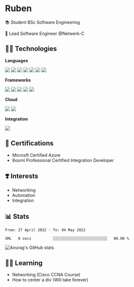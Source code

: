 # Ruben 

📚 Student BSc Software Engineering

💼 Lead Software Engineer @Netwerk-C






## 👨‍💻 Technologies

**Languages**

![](https://img.shields.io/badge/C%23-239120?style=for-the-badge&logo=c-sharp&logoColor=white)
![](https://img.shields.io/badge/JavaScript-F7DF1E?style=for-the-badge&logo=javascript&logoColor=black)
![](https://img.shields.io/badge/Java-ED8B00?style=for-the-badge&logo=java&logoColor=white)
![](https://img.shields.io/badge/Dart-0175C2?style=for-the-badge&logo=dart&logoColor=white)
![](https://img.shields.io/badge/HTML5-E34F26?style=for-the-badge&logo=html5&logoColor=white)
![](https://img.shields.io/badge/CSS3-1572B6?style=for-the-badge&logo=css3&logoColor=white)
![](https://img.shields.io/badge/-Powershell-5391FE?logo=powershell&logoColor=white&&style=for-the-badge)

**Frameworks**

![](https://img.shields.io/badge/.NET-5C2D91?style=for-the-badge&logo=.net&logoColor=white)
![](https://img.shields.io/badge/ASP.NET-800080?style=for-the-badge&logo=.net&logoColor=white)
![](https://img.shields.io/badge/Vue.js-35495E?style=for-the-badge&logo=vue.js&logoColor=4FC08D)
![](https://img.shields.io/badge/Flutter-02569B?style=for-the-badge&logo=flutter&logoColor=white)
![](https://img.shields.io/badge/Spring-6DB33F?style=for-the-badge&logo=spring&logoColor=white)

**Cloud**

![](https://img.shields.io/badge/Microsoft_Azure-0089D6?style=for-the-badge&logo=microsoft-azure&logoColor=white)
![](https://img.shields.io/badge/Docker-2496ED?style=for-the-badge&logo=Docker&logoColor=white)

**Integration**

![](https://img.shields.io/badge/-Boomi-007DB8?logo=dell&logoColor=white&&style=for-the-badge)


## 📜 Certifications

- Microsft Certified Azure
- Boomi Professional Certified Integration Developer


## ❣️ Interests
- Networking
- Automation
- Integration


## 📊 Stats

<!--START_SECTION:waka-->

```text
From: 27 April 2022 - To: 04 May 2022

XML   0 secs          ░░░░░░░░░░░░░░░░░░░░░░░░░   00.00 %
```

<!--END_SECTION:waka-->

![Anurag's GitHub stats](https://github-readme-stats.vercel.app/api?username=Rubenleerentveld&show_icons=true&theme=dracula)

## 👨‍🎓 Learning
- Networking (Cisco CCNA Course)
- How to center a div (Will take forever)
